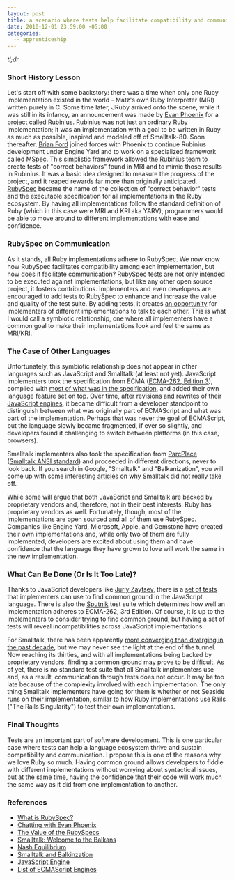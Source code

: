 ```yaml
---
layout: post
title: a scenario where tests help facilitate compatibility and communication 
date: 2010-12-01 23:59:00 -05:00
categories:
  -- apprenticeship
---
```


*tl;dr*

### Short History Lesson

Let's start off with some backstory: there was a time when only one Ruby implementation existed in the world - Matz's own Ruby Interpreter (MRI) written purely in C.  Some time later, JRuby arrived onto the scene, while it was still in its infancy, an announcement was made by [Evan Phoenix](http://twitter.com/evanphx) for a project called [Rubinius](http://rubini.us/).  Rubinius was not just an ordinary Ruby implementation; it was an implementation with a goal to be written in Ruby as much as possible, inspired and modeled off of Smalltalk\-80.  Soon thereafter, [Brian Ford](http://github.com/brixen) joined forces with Phoenix to continue Rubinius development under Engine Yard and to work on a specialized framework called [MSpec](http://github.com/rubyspec/mspec).  This simplistic framework allowed the Rubinius team to create tests of "correct behaviors" found in MRI and to mimic those results in Rubinius.  It was a basic idea designed to measure the progress of the project, and it reaped rewards far more than originally anticipated.  [RubySpec](http://rubyspec.org/) became the name of the collection of "correct behavior" tests and the executable specification for all implementations in the Ruby ecosystem.  By having all implementations follow the standard definition of Ruby (which in this case were MRI and KRI aka YARV), programmers would be able to move around to different implementations with ease and confidence.

### RubySpec on Communication

As it stands, all Ruby implementations adhere to RubySpec.  We now know how RubySpec facilitates compatibility among each implementation, but how does it facilitate communication?  RubySpec tests are not only intended to be executed against implementations, but like any other open source project, it fosters contributions.  Implementers and even developers are encouraged to add tests to RubySpec to enhance and increase the value and quality of the test suite.  By adding tests, it creates [an opportunity](http://groups.google.com/group/rubyspec/) for implementers of different implementations to talk to each other.  This is what I would call a symbiotic relationship, one where all implementers have a common goal to make their implementations look and feel the same as MRI/KRI.  

### The Case of Other Languages

[1]: http://en.wikipedia.org/wiki/Comparison_of_layout_engines_(ECMAScript)
[2]: http://en.wikipedia.org/wiki/Sputnik_(JavaScript_conformance_test)

Unfortunately, this symbiotic relationship does not appear in other languages such as JavaScript and Smalltalk (at least not yet).  JavaScript implementers took the specification from ECMA ([ECMA\-262, Edition 3](http://www.ecma-international.org/publications/standards/Ecma-262-arch.htm)), complied with [most of what was in the specification][1], and added their own language feature set on top.  Over time, after revisions and rewrites of their [JavaScript engines](http://en.wikipedia.org/wiki/JavaScript_engine), it became difficult from a developer standpoint to distinguish between what was originally part of ECMAScript and what was part of the implementation.  Perhaps that was never the goal of ECMAScript, but the language slowly became fragmented, if ever so slightly, and developers found it challenging to switch between platforms (in this case, browsers). 

Smalltalk implementers also took the specification from [ParcPlace](http://en.wikipedia.org/wiki/Parc_Place_Systems) ([Smalltalk ANSI standard](http://www.smalltalk.org/versions/ANSIStandardSmalltalk.html)) and proceeded in different directions, never to look back.  If you search in Google, "Smalltalk" and "Balkanization", you will come up with some interesting [articles](http://www.threeriversinstitute.org/blog/?p=466) on why Smalltalk did not really take off.

While some will argue that both JavaScript and Smalltalk are backed by proprietary vendors and, therefore, not in their best interests, Ruby has proprietary vendors as well.  Fortunately, though, most of the implementations are open sourced and all of them use RubySpec.  Companies like Engine Yard, Microsoft, Apple, and Gemstone have created their own implementations and, while only two of them are fully implemented, developers are excited about using them and have confidence that the language they have grown to love will work the same in the new implementation.

### What Can Be Done (Or Is It Too Late)?

Thanks to JavaScript developers like [Juriy Zaytsev](http://perfectionkills.com/), there is a [set of tests](http://kangax.github.com/cft/) that implementers can use to find common ground in the JavaScript language.  There is also the [Sputnik][2] test suite which determines how well an implementation adheres to ECMA\-262, 3rd Edition.  Of course, it is up to the implementers to consider trying to find common ground, but having a set of tests will reveal incompatibilities across JavaScript implementations.

For Smalltalk, there has been apparently [more converging than diverging in the past decade](http://www.threeriversinstitute.org/blog/?p=466), but we may never see the light at the end of the tunnel.  Now reaching its thirties, and with all implementations being backed by proprietary vendors, finding a common ground may prove to be difficult.  As of yet, there is no standard test suite that all Smalltalk implementers use and, as a result, communication through tests does not occur.  It may be too late because of the complexity involved with each implementation.  The only thing Smalltalk implementers have going for them is whether or not Seaside runs on their implementation, similar to how Ruby implementations use Rails ("The Rails Singularity") to test their own implementations.  

### Final Thoughts

Tests are an important part of software development.  This is one particular case where tests can help a language ecosystem thrive and sustain compatibility and communication.  I propose this is one of the reasons why we love Ruby so much.  Having common ground allows developers to fiddle with different implementations without worrying about syntactical issues, but at the same time, having the confidence that their code will work much the same way as it did from one implementation to another. 

### References

* [What is RubySpec?](http://blog.brightredglow.com/2009/3/3/what-is-rubyspec)
* [Chatting with Evan Phoenix](http://www.akitaonrails.com/2008/02/11/chatting-with-evan-phoenix)
* [The Value of the RubySpecs](http://blog.emptyway.com/2008/04/27/the-value-of-the-rubyspecs/)
* [Smalltalk: Welcome to the Balkans](http://www.threeriversinstitute.org/blog/?p=466)
* [Nash Equilibrium](http://en.wikipedia.org/wiki/Nash_equilibrium)
* [Smalltalk and Balkinzation](http://www.jarober.com/blog/blogView?showComments=true&printTitle=Balkanization_and_Smalltalk&entry=3443331580)
* [JavaScript Engine](http://en.wikipedia.org/wiki/JavaScript_engine)
* [List of ECMAScript Engines](http://en.wikipedia.org/wiki/List_of_ECMAScript_engines)
